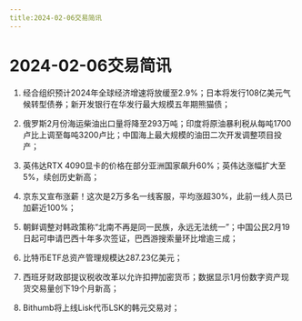 ```yaml
---
title:2024-02-06交易简讯
---
```

# 2024-02-06交易简讯

1. 经合组织预计2024年全球经济增速将放缓至2.9%；日本将发行108亿美元气候转型债券；新开发银行在华发行最大规模五年期熊猫债；

2. 俄罗斯2月份海运柴油出口量将降至293万吨；印度将原油暴利税从每吨1700卢比上调至每吨3200卢比；中国海上最大规模的油田二次开发调整项目投产；

3. 英伟达RTX 4090显卡的价格在部分亚洲国家飙升60%；英伟达涨幅扩大至5%，续创历史新高；

4. 京东又宣布涨薪！这次是2万多名一线客服，平均涨超30%，此前一线人员已加薪近100%；

5. 朝鲜调整对韩政策称“北南不再是同一民族，永远无法统一”；中国公民2月19日起可申请巴西十年多次签证，巴西游搜索量环比增逾三成；

6. 比特币ETF总资产管理规模达287.23亿美元；

7. 西班牙财政部提议税收改革以允许扣押加密货币；数据显示1月份数字资产现货交易量创下19个月新高；

8. Bithumb将上线Lisk代币LSK的韩元交易对；